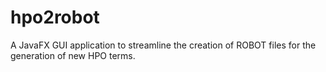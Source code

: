# hpo2robot

A JavaFX GUI application to streamline the creation of ROBOT files for the generation of new HPO terms.





